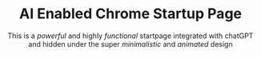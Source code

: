 <div align=center>
<h1>AI Enabled Chrome Startup Page</h1>
</div>

<p align=center>
  This is a <i>powerful</i> and highly <i>functional</i> startpage integrated with chatGPT<br/> and hidden under the super <i>minimalistic</i> and <i>animated</i> design
</p>
